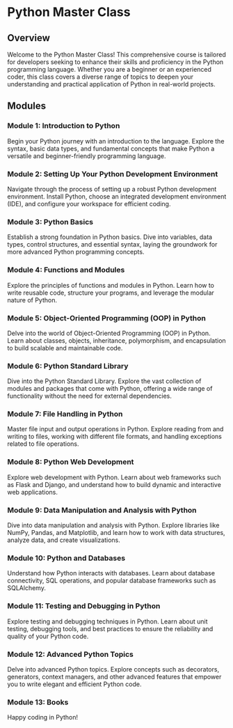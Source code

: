 # Python Master Class

## Overview

Welcome to the Python Master Class! This comprehensive course is tailored for developers seeking to enhance their skills and proficiency in the Python programming language. Whether you are a beginner or an experienced coder, this class covers a diverse range of topics to deepen your understanding and practical application of Python in real-world projects.

## Modules

### Module 1: Introduction to Python

Begin your Python journey with an introduction to the language. Explore the syntax, basic data types, and fundamental concepts that make Python a versatile and beginner-friendly programming language.

### Module 2: Setting Up Your Python Development Environment

Navigate through the process of setting up a robust Python development environment. Install Python, choose an integrated development environment (IDE), and configure your workspace for efficient coding.

### Module 3: Python Basics

Establish a strong foundation in Python basics. Dive into variables, data types, control structures, and essential syntax, laying the groundwork for more advanced Python programming concepts.

### Module 4: Functions and Modules

Explore the principles of functions and modules in Python. Learn how to write reusable code, structure your programs, and leverage the modular nature of Python.

### Module 5: Object-Oriented Programming (OOP) in Python

Delve into the world of Object-Oriented Programming (OOP) in Python. Learn about classes, objects, inheritance, polymorphism, and encapsulation to build scalable and maintainable code.

### Module 6: Python Standard Library

Dive into the Python Standard Library. Explore the vast collection of modules and packages that come with Python, offering a wide range of functionality without the need for external dependencies.

### Module 7: File Handling in Python

Master file input and output operations in Python. Explore reading from and writing to files, working with different file formats, and handling exceptions related to file operations.

### Module 8: Python Web Development

Explore web development with Python. Learn about web frameworks such as Flask and Django, and understand how to build dynamic and interactive web applications.

### Module 9: Data Manipulation and Analysis with Python

Dive into data manipulation and analysis with Python. Explore libraries like NumPy, Pandas, and Matplotlib, and learn how to work with data structures, analyze data, and create visualizations.

### Module 10: Python and Databases

Understand how Python interacts with databases. Learn about database connectivity, SQL operations, and popular database frameworks such as SQLAlchemy.

### Module 11: Testing and Debugging in Python

Explore testing and debugging techniques in Python. Learn about unit testing, debugging tools, and best practices to ensure the reliability and quality of your Python code.

### Module 12: Advanced Python Topics

Delve into advanced Python topics. Explore concepts such as decorators, generators, context managers, and other advanced features that empower you to write elegant and efficient Python code.

### Module 13: Books

Happy coding in Python!
